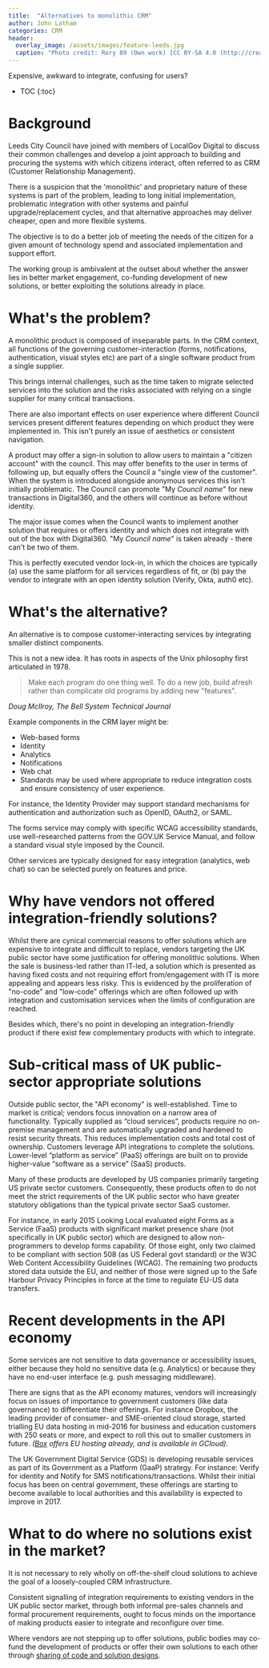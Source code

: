 ```yaml
---
title:  "Alternatives to monolithic CRM"
author: John Latham
categories: CRM
header:
  overlay_image: /assets/images/feature-leeds.jpg
  caption: "Photo credit: Rory 89 (Own work) [CC BY-SA 4.0 (http://creativecommons.org/licenses/by-sa/4.0)], via Wikimedia Commons"
---
```

Expensive, awkward to integrate, confusing for users?

* TOC
{:toc}

# Background

Leeds City Council have joined with members of LocalGov Digital to discuss their common challenges and develop a joint approach to building and procuring the systems with which citizens interact, often referred to as CRM (Customer Relationship Management).

There is a suspicion that  the 'monolithic' and proprietary nature of these systems is part of the problem, leading to long initial implementation, problematic integration with other systems and painful upgrade/replacement cycles, and that alternative approaches may deliver cheaper, open and more flexible systems.

The objective is to do a better job of meeting the needs of the citizen for a given amount of technology spend and associated implementation and support effort.

The working group is ambivalent at the outset about whether the answer lies in better market engagement, co-funding development of new solutions, or better exploiting the solutions already in place.

# What's the problem?

A monolithic product is composed of inseparable parts. In the CRM context, all functions of the governing customer-interaction (forms, notifications, authentication, visual styles etc) are part of a single software product from a single supplier.

This brings internal challenges, such as the time taken to migrate selected services into the solution and the risks associated with relying on a single  supplier for many critical transactions.

There are also important effects on user experience where different Council services present different features depending on which product they were implemented in. This isn't purely an issue of aesthetics or consistent navigation.

A product may offer a sign-in solution to allow users to maintain a "citizen account" with the council. This may offer benefits to the user in terms of following up, but equally offers the Council a "single view of the customer".  When the system is introduced alongside anonymous services this isn't initially problematic. The Council can promote "My *Council name*" for new transactions in Digital360, and the others will continue as before without identity.

The major issue comes when the Council wants to implement another solution that requires or offers identity and which does not integrate with out of the box with Digital360. "My *Council name*" is taken already - there can't be two of them.

This is perfectly executed vendor lock-in, in which the choices are typically (a) use the same platform for all services regardless of fit, or (b) pay the vendor to integrate with an open identity solution (Verify, Okta, auth0 etc).

# What's the alternative?

An alternative is to compose customer-interacting services by integrating smaller distinct components.

This is not a new idea. It has roots in aspects of the Unix philosophy first articulated in 1978.

> Make each program do one thing well. To do a new job, build afresh rather than complicate old programs by adding new "features".

*Doug McIlroy, The Bell System Technical Journal*

Example components in the CRM layer might be:

- Web-based forms
- Identity
- Analytics
- Notifications
- Web chat
- Standards may be used where appropriate to reduce integration costs and ensure consistency of user experience.

For instance, the Identity Provider may support standard mechanisms for authentication and authorization such as OpenID, OAuth2, or SAML.

The forms service may comply with specific WCAG accessibility standards, use well-researched patterns from the GOV.UK Service Manual, and follow a standard visual style imposed by the Council.

Other services are typically designed for easy integration (analytics, web chat) so can be selected purely on features and price.

# Why have vendors not offered integration-friendly solutions?

Whilst there are cynical commercial reasons to offer solutions which are expensive to integrate and difficult to replace, vendors targeting the UK public sector have some justification for offering monolithic solutions. When the sale is business-led rather than IT-led, a solution which is presented as having fixed costs and not requiring effort from/engagement with IT is more appealing and appears less risky. This is evidenced by the proliferation of "no-code" and "low-code" offerings which are often followed up with integration and customisation services when the limits of configuration are reached.
 
Besides which, there's no point in developing an integration-friendly product if there exist few complementary products with which to integrate.

# Sub-critical mass of UK public-sector appropriate solutions

Outside public sector, the "API economy" is well-established. Time to market is critical; vendors focus innovation on a narrow area of functionality. Typically supplied as “cloud services”, products require no on-premise management and are automatically upgraded and hardened to resist security threats. This reduces implementation costs and total cost of ownership. Customers leverage API integrations to complete the solutions. Lower-level “platform as service” (PaaS) offerings are built on to provide higher-value “software as a service” (SaaS) products.

Many of these products are developed by US companies primarily targeting US private sector customers. Consequently, these products often to do not meet the strict requirements of the UK public sector who have greater statutory obligations than the typical private sector SaaS customer.

For instance, in early 2015 Looking Local evaluated eight Forms as a Service (FaaS) products with significant market presence share (not specifically in UK public sector) which are designed to allow non-programmers to develop forms capability. Of those eight, only two claimed to be compliant with section 508 (as US Federal govt standard) or the W3C Web Content Accessibility Guidelines (WCAG). The remaining two products stored data outside the EU, and neither of those were signed up to the Safe Harbour Privacy Principles in force at the time to regulate EU-US data transfers.

# Recent developments in the API economy

Some services are not sensitive to data governance or accessibility issues, either because they hold no sensitive data (e.g. Analytics) or because they have no end-user interface (e.g. push messaging middleware).

There are signs that as the API economy matures, vendors will increasingly focus on issues of importance to government customers (like data governance) to differentiate their offerings. For instance Dropbox, the leading provider of consumer- and SME-oriented cloud storage, started trialling EU data hosting in mid-2016 for business and education customers with 250 seats or more, and expect to roll this out to smaller customers in future. *([Box](https://box.com) offers EU hosting already, and is available in GCloud).*

The UK Government Digital Service (GDS) is developing reusable services as part of its Government as a Platform (GaaP) strategy. For instance: Verify for identity and Notify for SMS notifications/transactions. Whilst their initial focus has been on central government, these offerings are starting to become available to local authorities and this availability is expected to improve in 2017.

# What to do where no solutions exist in the market?

It is not necessary to rely wholly on off-the-shelf cloud solutions to achieve the goal of a loosely-coupled CRM infrastructure.

Consistent signalling of integration requirements to existing vendors in the UK public sector market, through both informal pre-sales channels and formal procurement requirements, ought to focus minds on the importance of making products easier to integrate and reconfigure over time.

Where vendors are not stepping up to offer solutions, public bodies may co-fund the development of products or offer their own solutions to each other through [sharing of code and solution designs](./sharing).